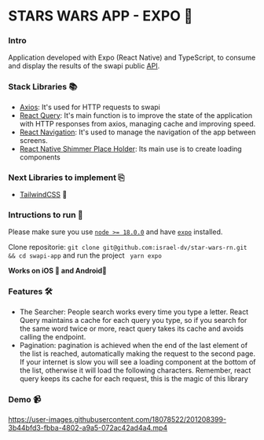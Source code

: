 # STARS WARS APP - EXPO 🤖

### Intro

Application developed with Expo (React Native) and TypeScript, to consume and display the results of the swapi public [API](https://swapi.dev).

### Stack Libraries 📚

- [Axios](https://axios-http.com/docs/intro): It's used for HTTP requests to swapi
- [React Query](https://tanstack.com/query/v4/docs/overview): It's main function is to improve the state of the application with HTTP responses from axios, managing cache and improving speed.
- [React Navigation](https://reactnavigation.org/): It's used to manage the navigation of the app between screens.
- [React Native Shimmer Place Holder](https://www.npmjs.com/package/react-native-shimmer-placeholder): Its main use is to create loading components

### Next Libraries to implement ⎘

- [TailwindCSS]() 🌿

### Intructions to run 🚀

Please make sure you use [`node >= 18.0.0`](https://nodejs.org/en/) and have [`expo`](https://docs.expo.dev/get-started/installation/) installed.

Clone repositorie:
`git clone git@github.com:israel-dv/star-wars-rn.git && cd swapi-app`
and run the project
` yarn expo`

**Works on iOS 🍏 and Android🤖**

### Features 🛠️

- The Searcher: People search works every time you type a letter. React Query maintains a cache for each query you type, so if you search for the same word twice or more, react query takes its cache and avoids calling the endpoint.
- Pagination: pagination is achieved when the end of the last element of the list is reached, automatically making the request to the second page. If your internet is slow you will see a loading component at the bottom of the list, otherwise it will load the following characters. Remember, react query keeps its cache for each request, this is the magic of this library

### Demo 📹

https://user-images.githubusercontent.com/18078522/201208399-3b44bfd3-fbba-4802-a9a5-072ac42ad4a4.mp4




